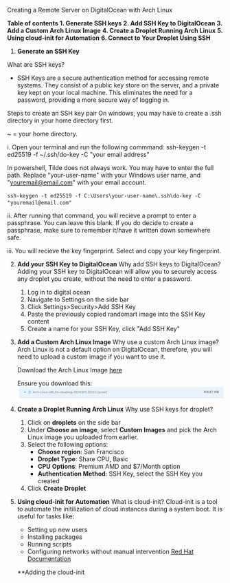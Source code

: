 Creating a Remote Server on DigitalOcean with Arch Linux

**Table of contents**
**1. Generate SSH keys**
**2. Add SSH Key to DigitalOcean**
**3. Add a Custom Arch Linux Image**
**4. Create a Droplet Running Arch Linux**
**5. Using cloud-init for Automation**
**6. Connect to Your Droplet Using SSH**

1. **Generate an SSH Key**

What are SSH keys?
- SSH Keys are a secure authentication method for accessing remote systems. They consist of a public key store on the server, and a private key kept on your local machine. This eliminates the need for a password, providing a more secure way of logging in.

Steps to create an SSH key pair
On windows, you may have to create a .ssh directory in your home directory first.

~ = your home directory.


i. Open your terminal and run the following commmand: 
ssh-keygen -t ed25519 -f ~/.ssh/do-key -C "your email address"

In powershell, Tilde does not always work. You may have to enter the full path. Replace "your-user-name" with your Windows user name, and "youremail@email.com" with your email account.

    ssh-keygen -t ed25519 -f C:\Users\your-user-name\.ssh\do-key -C "youremail@email.com"


ii. After running that command, you will recieve a prompt to enter a passphrase. You can leave this blank. If you do decide to create a passphrase, make sure to remember it/have it written down somewhere safe.

iii. You will recieve the key fingerprint. Select and copy your key fingerprint.

2. **Add your SSH Key to DigitalOcean**
    Why add SSH keys to DigitalOcean?
    Adding your SSH key to DigitalOcean will allow you to securely access any droplet you create, without the need to enter a password.

    1. Log in to digital ocean
    2. Navigate to Settings on the side bar
    3. Click Settings>Security>Add SSH Key
    4. Paste the previously copied randomart image into the SSH Key content
    5. Create a name for your SSH Key, click "Add SSH Key"

3. **Add a Custom Arch Linux Image**
    Why use a custom Arch Linux image?
    Arch Linux is not a default option on DigitalOcean, therefore, you will need to upload a custom image if you want to use it.

    Download the Arch Linux Image [here](https://gitlab.archlinux.org/archlinux/arch-boxes/-/packages/1545)
    
    Ensure you download this: ![alt text](image-1.png)

4. **Create a Droplet Running Arch Linux**
    Why use SSH keys for droplet?

    1. Click on **droplets** on the side bar
    2. Under **Choose an image**, select **Custom Images** and pick the Arch Linux image you uploaded from earlier.
    3. Select the following options:
        - **Choose region**: San Francisco
        - **Droplet Type**: Share CPU, Basic
        - **CPU Options**: Premium AMD and $7/Month option
        - **Authentication Method**: SSH Key, select the SSH Key you created
    4. Click **Create Droplet**

5. **Using cloud-init for Automation**
    What is cloud-init?
    Cloud-init is a tool to automate the initilization of cloud instances during a system boot. It is useful for tasks like:
    - Setting up new users
    - Installing packages
    - Running scripts
    - Configuring networks without manual intervention
    [Red Hat Documentation](https://docs.redhat.com/en/documentation/red_hat_enterprise_linux/9/html/configuring_and_managing_cloud-init_for_rhel_9/introduction-to-cloud-init_cloud-content)

    **Adding the cloud-init 